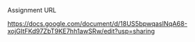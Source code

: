 Assignment URL

https://docs.google.com/document/d/18US5bpwqasINqA68-xojGItFKd97ZbT9KE7hh1awSRw/edit?usp=sharing